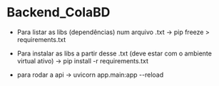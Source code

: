 # Backend_ColaBD

- Para listar as libs (dependências) num arquivo .txt -> pip freeze > requirements.txt
- Para instalar as libs a partir desse .txt (deve estar com o ambiente virtual ativo) -> pip install -r requirements.txt

- para rodar a api -> uvicorn app.main:app --reload
